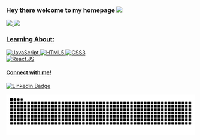 ### Hey there welcome to my homepage <img src = "https://raw.githubusercontent.com/MartinHeinz/MartinHeinz/master/wave.gif" width=40px>


<div align="justify">
  <a href="https://github.com/GianLCavalini">
  <img height="180em" src="https://github-readme-stats.vercel.app/api?username=GianLCavalini&show_icons=true&theme=dark&include_all_commits=true&count_private=true"/>
  <img height="180em" src="https://github-readme-stats.vercel.app/api/top-langs/?username=GianLCavalini&layout=compact&langs_count=7&theme=dark"/>
</div>
  
### Learning About:

![JavaScript](https://img.shields.io/badge/JavaScript-323330?style=for-the-badge&logo=javascript&logoColor=F7DF1E)
![HTML5](https://img.shields.io/badge/HTML5-E34F26?style=for-the-badge&logo=html5&logoColor=white)
![CSS3](https://img.shields.io/badge/CSS3-1572B6?style=for-the-badge&logo=css3&logoColor=white)  
![React.JS](https://img.shields.io/badge/React-20232A?style=for-the-badge&logo=react&logoColor=61DAFB)
  
  
#### Connect with me!
[![Linkedin Badge](https://img.shields.io/badge/LinkedIn-0077B5?style=for-the-badge&logo=linkedin&logoColor=white)](https://www.linkedin.com/in/gian-lucca-9342b8232/)
  
![Snake animation](https://github.com/GianLCavalini/GianLCavalini/blob/output/github-contribution-grid-snake.svg)
